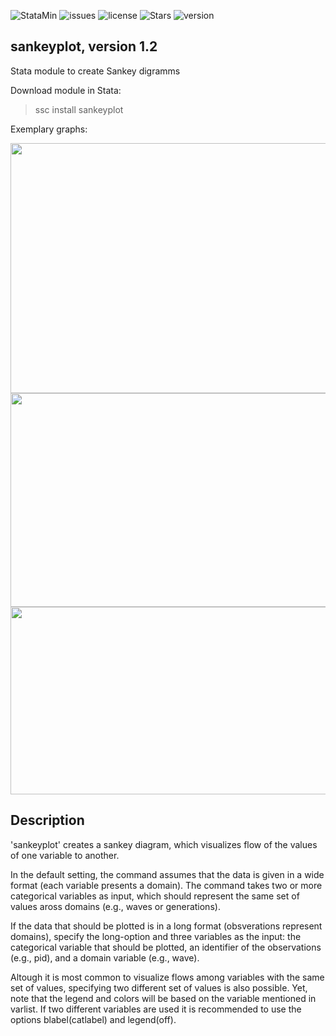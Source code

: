 ![StataMin](https://img.shields.io/badge/stata-2015-blue) ![issues](https://img.shields.io/github/issues/mhamjediers/sankeyplot) ![license](https://img.shields.io/github/license/mhamjediers/sankeyplot) ![Stars](https://img.shields.io/github/stars/mhamjediers/sankeyplot) ![version](https://img.shields.io/github/v/release/mhamjediers/sankeyplot) 

## sankeyplot, version 1.2

Stata module to create Sankey digramms

Download module in Stata:
> ssc install sankeyplot

Exemplary graphs:

<img src="https://user-images.githubusercontent.com/36712245/174764980-baf5a813-1e35-4eb6-8f36-668882c37869.png"  width="600" height="400" />
<img src="https://user-images.githubusercontent.com/36712245/174764999-9adb189d-e441-4534-afff-5df9d2a89d67.png"  width="600" height="342" />
<img src="https://user-images.githubusercontent.com/36712245/174765004-178544f0-e2d2-42b8-bfa1-a2fc6db6d395.png"  width="600" height="300" />

## Description
'sankeyplot' creates a sankey diagram, which visualizes flow of the values of one variable to another. 

In the default setting, the command assumes that the data is given in a wide format  (each variable presents a domain). The command takes two or more categorical variables as input, which should represent the same set of values aross domains (e.g., waves or generations).

If the data that should be plotted is in a long format (obsverations represent domains), specify the long-option and three variables as the input: the categorical variable that should be plotted, an identifier of the observations (e.g., pid), and a domain variable (e.g., wave).

Altough it is most common to visualize flows among variables with the same set of values, specifying two different set of values is also possible. Yet, note that the legend and colors will be based on the variable mentioned in varlist. If two different variables are used it is recommended to use the options blabel(catlabel) and legend(off).


